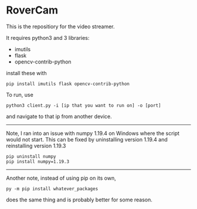 # RoverCam

This is the repositiory for the video streamer.

It requires python3 and 3 libraries:
- imutils
- flask
- opencv-contrib-python

install these with
```
pip install imutils flask opencv-contrib-python
```
To run, use
```
python3 client.py -i [ip that you want to run on] -o [port]
```
and navigate to that ip from another device.

---
Note, I ran into an issue with numpy 1.19.4 on Windows where the script would not start. This can be fixed by uninstalling version 1.19.4 and reinstalling version 1.19.3
```
pip uninstall numpy
pip install numpy=1.19.3
```
---
Another note, instead of using pip on its own, 
```
py -m pip install whatever_packages
```
does the same thing and is probably better for some reason.